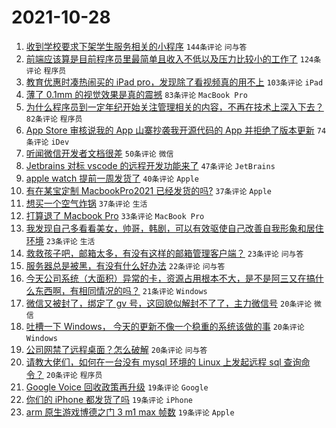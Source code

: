 # 2021-10-28

1. [收到学校要求下架学生服务相关的小程序](https://www.v2ex.com/t/811121) `144条评论` `问与答`
1. [前端应该算是目前程序员里最简单且收入不低以及压力比较小的工作了](https://www.v2ex.com/t/811122) `124条评论` `程序员`
1. [教育优惠时凑热闹买的 iPad pro，发现除了看视频真的用不上](https://www.v2ex.com/t/811128) `103条评论` `iPad`
1. [薄了 0.1mm 的视觉效果是真的震撼](https://www.v2ex.com/t/811201) `83条评论` `MacBook Pro`
1. [为什么程序员到一定年纪开始关注管理相关的内容，不再在技术上深入下去？](https://www.v2ex.com/t/811237) `82条评论` `程序员`
1. [App Store 审核说我的 App 山寨抄袭我开源代码的 App 并拒绝了版本更新](https://www.v2ex.com/t/811123) `74条评论` `iDev`
1. [听闻微信开发者文档很差](https://www.v2ex.com/t/811162) `50条评论` `微信`
1. [Jetbrains 对标 vscode 的远程开发功能来了](https://www.v2ex.com/t/811333) `47条评论` `JetBrains`
1. [apple watch 提前一周发货了](https://www.v2ex.com/t/811144) `40条评论` `Apple`
1. [有在某宝定制 MacbookPro2021 已经发货的吗?](https://www.v2ex.com/t/811130) `37条评论` `Apple`
1. [想买一个空气炸锅](https://www.v2ex.com/t/811255) `37条评论` `生活`
1. [打算退了 Macbook Pro](https://www.v2ex.com/t/811367) `33条评论` `MacBook Pro`
1. [我发现自己多看看美女，帅哥，韩剧，可以有效驱使自己改善自我形象和居住环境](https://www.v2ex.com/t/811218) `23条评论` `生活`
1. [救救孩子吧，邮箱太多，有没有这样的邮箱管理客户端？](https://www.v2ex.com/t/811176) `23条评论` `问与答`
1. [服务器总是被黑，有没有什么好办法](https://www.v2ex.com/t/811371) `22条评论` `问与答`
1. [今天公司系统（大面积）异常的卡，资源占用根本不大，是不是阿三又在搞什么东西啊，有相同情况的吗？](https://www.v2ex.com/t/811263) `21条评论` `Windows`
1. [微信又被封了，绑定了 gv 号，这回貌似解封不了了，主力微信号](https://www.v2ex.com/t/811304) `20条评论` `微信`
1. [吐槽一下 Windows， 今天的更新不像一个稳重的系统该做的事](https://www.v2ex.com/t/811220) `20条评论` `Windows`
1. [公司网禁了远程桌面？怎么破解](https://www.v2ex.com/t/811206) `20条评论` `问与答`
1. [请教大佬们，如何在一台没有 mysql 环境的 Linux 上发起远程 sql 查询命令？](https://www.v2ex.com/t/811158) `20条评论` `程序员`
1. [Google Voice 回收政策再升级](https://www.v2ex.com/t/811326) `19条评论` `Google`
1. [你们的 iPhone 都发货了吗](https://www.v2ex.com/t/811320) `19条评论` `iPhone`
1. [arm 原生游戏博德之门 3 m1 max 帧数](https://www.v2ex.com/t/811292) `19条评论` `Apple`
